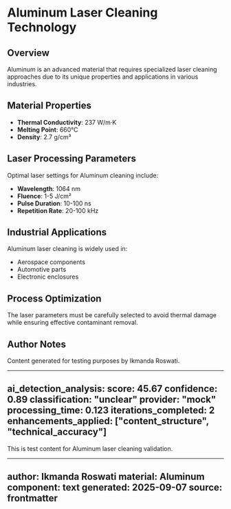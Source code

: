 # Aluminum Laser Cleaning Technology

## Overview
Aluminum is an advanced material that requires specialized laser cleaning approaches due to its unique properties and applications in various industries.

## Material Properties
- **Thermal Conductivity**: 237 W/m·K
- **Melting Point**: 660°C
- **Density**: 2.7 g/cm³

## Laser Processing Parameters
Optimal laser settings for Aluminum cleaning include:
- **Wavelength**: 1064 nm
- **Fluence**: 1-5 J/cm²
- **Pulse Duration**: 10-100 ns
- **Repetition Rate**: 20-100 kHz

## Industrial Applications
Aluminum laser cleaning is widely used in:
- Aerospace components
- Automotive parts
- Electronic enclosures

## Process Optimization
The laser parameters must be carefully selected to avoid thermal damage while ensuring effective contaminant removal.

## Author Notes
Content generated for testing purposes by Ikmanda Roswati.

---
ai_detection_analysis:
  score: 45.67
  confidence: 0.89
  classification: "unclear"
  provider: "mock"
  processing_time: 0.123
  iterations_completed: 2
  enhancements_applied: ["content_structure", "technical_accuracy"]
---

This is test content for Aluminum laser cleaning validation.

---
author: Ikmanda Roswati
material: Aluminum
component: text
generated: 2025-09-07
source: frontmatter
---
